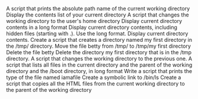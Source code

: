A script that prints the absolute path name of the current working directory
Display the contents list of your current directory
A script that changes the working directory to the user's home directory
Display current directory contents in a long format
Display current directory contents, including hidden files (starting with .). Use the long format.
Display current directory contents.
Create a script that creates a directory named my first directory in the /tmp/ directory.
Move the file betty from /tmp/ to /tmp/my first directory
Delete the file betty
Delete the directory my first directory that is in the /tmp directory.
A script that changes the working directory to the previous one.                                                                      A script that lists all files in the current directory and the parent of the working directory and the /boot directory, in long format
Write a script that prints the type of the file named iamafile
Create a symbolic link to /bin/ls
Create a script that copies all the HTML files from the current working directory to the parent of the working directory

